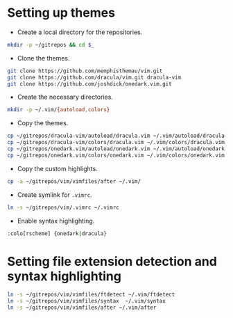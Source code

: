 # Setting up themes

- Create a local directory for the repositories.

```bash
mkdir -p ~/gitrepos && cd $_
```

- Clone the themes.

```bash
git clone https://github.com/memphisthemau/vim.git
git clone https://github.com/dracula/vim.git dracula-vim
git clone https://github.com/joshdick/onedark.vim.git
```

- Create the necessary directories.

```bash
mkdir -p ~/.vim/{autoload,colors}
```
- Copy the themes.

```bash
cp ~/gitrepos/dracula-vim/autoload/dracula.vim ~/.vim/autoload/dracula.vim
cp ~/gitrepos/dracula-vim/colors/dracula.vim ~/.vim/colors/dracula.vim
cp ~/gitrepos/onedark.vim/autoload/onedark.vim ~/.vim/autoload/onedark.vim
cp ~/gitrepos/onedark.vim/colors/onedark.vim ~/.vim/colors/onedark.vim
```

- Copy the custom highlights.

```bash
cp -a ~/gitrepos/vim/vimfiles/after ~/.vim/
```

- Create symlink for `.vimrc`.

```bash
ln -s ~/gitrepos/vim/.vimrc ~/.vimrc
```

- Enable syntax highlighting.

```bash
:colo[rscheme] {onedark|dracula}
```

# Setting file extension detection and syntax highlighting

```bash
ln -s ~/gitrepos/vim/vimfiles/ftdetect ~/.vim/ftdetect
ln -s ~/gitrepos/vim/vimfiles/syntax  ~/.vim/syntax
ln -s ~/gitrepos/vim/vimfiles/after ~/.vim/after
```
